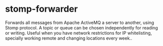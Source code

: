 # stomp-forwarder
Forwards all messages from Apache ActiveMQ a server to another, using Stomp protocol. A topic or queue can be chosen independently for reading or writing.
Useful when you have network restrictions for IP whitelisting, specially working remote and changing locations every week..
